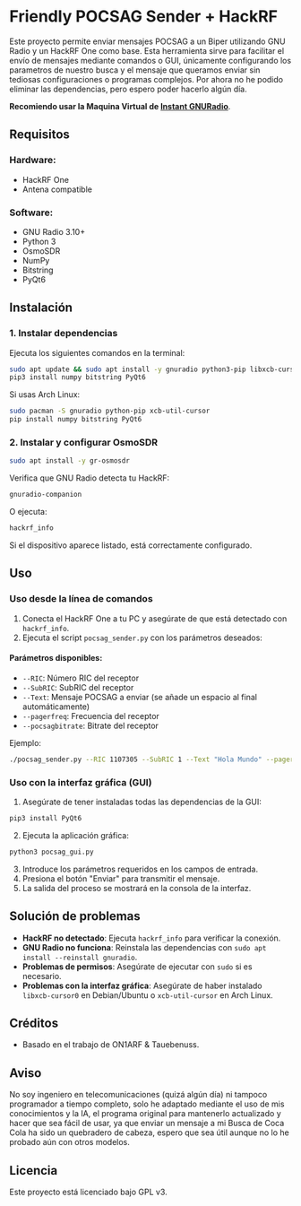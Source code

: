 # Friendly POCSAG Sender + HackRF

Este proyecto permite enviar mensajes POCSAG a un Biper utilizando GNU Radio y un HackRF One como base.
Esta herramienta sirve para facilitar el envío de mensajes mediante comandos o GUI, únicamente configurando
los parametros de nuestro busca y el mensaje que queramos enviar sin tediosas configuraciones o programas complejos.
Por ahora no he podido eliminar las dependencias, pero espero poder hacerlo algún día.

**Recomiendo usar la Maquina Virtual de [Instant GNURadio](https://github.com/bastibl/instant-gnuradio)**.


## Requisitos

### Hardware:
- HackRF One
- Antena compatible

### Software:
- GNU Radio 3.10+
- Python 3
- OsmoSDR
- NumPy
- Bitstring
- PyQt6

## Instalación

### 1. Instalar dependencias

Ejecuta los siguientes comandos en la terminal:

```sh
sudo apt update && sudo apt install -y gnuradio python3-pip libxcb-cursor0
pip3 install numpy bitstring PyQt6
```

Si usas Arch Linux:

```sh
sudo pacman -S gnuradio python-pip xcb-util-cursor
pip install numpy bitstring PyQt6
```

### 2. Instalar y configurar OsmoSDR

```sh
sudo apt install -y gr-osmosdr
```

Verifica que GNU Radio detecta tu HackRF:

```sh
gnuradio-companion
```

O ejecuta:

```sh
hackrf_info
```

Si el dispositivo aparece listado, está correctamente configurado.

## Uso

### Uso desde la línea de comandos

1. Conecta el HackRF One a tu PC y asegúrate de que está detectado con `hackrf_info`.
2. Ejecuta el script `pocsag_sender.py` con los parámetros deseados:

#### Parámetros disponibles:
- `--RIC`: Número RIC del receptor
- `--SubRIC`: SubRIC del receptor
- `--Text`: Mensaje POCSAG a enviar (se añade un espacio al final automáticamente)
- `--pagerfreq`: Frecuencia del receptor
- `--pocsagbitrate`: Bitrate del receptor

Ejemplo:

```sh
./pocsag_sender.py --RIC 1107305 --SubRIC 1 --Text "Hola Mundo" --pagerfreq 148625000 --pocsagbitrate 2400
```

### Uso con la interfaz gráfica (GUI)

1. Asegúrate de tener instaladas todas las dependencias de la GUI:

```sh
pip3 install PyQt6
```

2. Ejecuta la aplicación gráfica:

```sh
python3 pocsag_gui.py
```

3. Introduce los parámetros requeridos en los campos de entrada.
4. Presiona el botón "Enviar" para transmitir el mensaje.
5. La salida del proceso se mostrará en la consola de la interfaz.

## Solución de problemas

- **HackRF no detectado**: Ejecuta `hackrf_info` para verificar la conexión.
- **GNU Radio no funciona**: Reinstala las dependencias con `sudo apt install --reinstall gnuradio`.
- **Problemas de permisos**: Asegúrate de ejecutar con `sudo` si es necesario.
- **Problemas con la interfaz gráfica**: Asegúrate de haber instalado `libxcb-cursor0` en Debian/Ubuntu o `xcb-util-cursor` en Arch Linux.

## Créditos

- Basado en el trabajo de ON1ARF & Tauebenuss.

## Aviso

No soy ingeniero en telecomunicaciones (quizá algún día) ni tampoco programador a tiempo completo, solo he adaptado mediante el uso de mis conocimientos
y la IA, el programa original para mantenerlo actualizado y hacer que sea fácil de usar, ya que enviar un mensaje a mi Busca de Coca Cola ha sido un quebradero de cabeza,
espero que sea útil aunque no lo he probado aún con otros modelos.

## Licencia

Este proyecto está licenciado bajo GPL v3.

